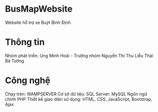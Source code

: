 # BusMapWebsite
Website hỗ trợ xe Buýt Bình Định
# Thông tin 
Nhóm phát triển: 
Ung Minh Hoài - Trưởng nhóm
Nguyễn Thi Thu Liễu
Thái Bá Tường
# Công nghệ
Chạy trên: WAMPSERVER
Cơ sở dữ liệu: SQL
Server: MySQL
Ngôn ngữ chính PHP
Thiết kế giao diện sử dụng: HTML, CSS, JavaScript, Bootstrap, Ajax
